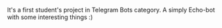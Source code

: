 It's a first student's project in Telegram Bots category.
A simply Echo-bot with some interesting things :)
